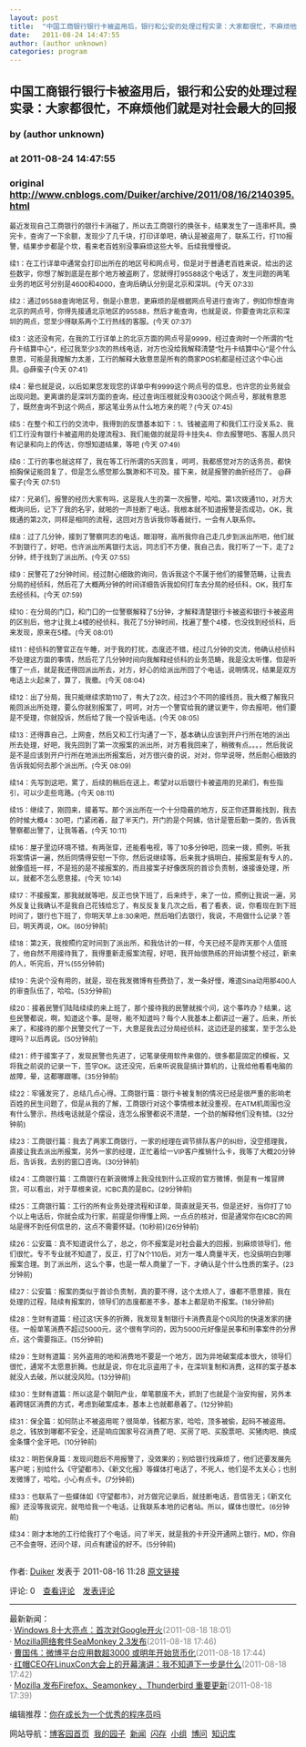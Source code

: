 ```yaml
---
layout: post
title:  "中国工商银行银行卡被盗用后，银行和公安的处理过程实录：大家都很忙，不麻烦他们就是对社会最大的回报"
date:   2011-08-24 14:47:55
author: (author unknown)
categories: program
---
```


## 中国工商银行银行卡被盗用后，银行和公安的处理过程实录：大家都很忙，不麻烦他们就是对社会最大的回报
### by (author unknown)
### at 2011-08-24 14:47:55
### original <http://www.cnblogs.com/Duiker/archive/2011/08/16/2140395.html>

<p></p><div><span style="font-size:12px;line-height:18px"><div>最近发现自己工商银行的银行卡消磁了，所以去工商银行的换张卡，结果发生了一连串杯具。换完卡，查询了一下余额，发现少了几千块，打印详单吧，确认是被盗用了，联系工行，打110报警，结果步步都是个坎，看来老百姓别没事麻烦这些大爷。后续我慢慢说。</div><p>续1：在工行详单中通常会打印出所在的地区号和网点号，但是对于普通老百姓来说，给出的这些数字，你想了解到底是在那个地方被盗刷了，您就得打95588这个电话了，发生问题的两笔业务的地区号分别是4600和4000，查询后确认分别是北京和深圳。(今天 07:33) </p><p>续2：通过95588查询地区号，倒是小意思，更麻烦的是根据网点号进行查询了，例如你想查询北京的网点号，你得先接通北京地区的95588，然后才能查询，也就是说，你要查询北京和深圳的网点，您至少得联系两个工行热线的客服。(今天 07:37) </p><p>续3：这还没有完，在我的工行详单上的北京方面的网点号是9999，经过查询时一个所谓的“牡丹卡结算中心”，经过我至少3次的热线电话，对方也没给我解释清楚“牡丹卡结算中心”是个什么意思，可能是我理解力太差，工行的解释大致意思是所有的商家POS机都是经过这个中心出具。@薛蛮子(今天 07:41) </p><p>续4：晕也就是说，以后如果您发现您的详单中有9999这个网点号的信息，也许您的业务就会出现问题。更离谱的是深圳方面的查询，经过查询压根就没有0300这个网点号，那就有意思了，既然查询不到这个网点，那这笔业务从什么地方来的呢？(今天 07:45) </p><p>续5：在整个和工行的交流中，我得到的反馈基本如下：1、钱被盗用了和我们工行没关系2、我们工行没有银行卡被盗用的处理流程3、我们能做的就是将卡挂失4、你去报警吧5、客服人员只有记录和向上的传达，你想知道结果，等吧 (今天 07:49) </p><p>续6：工行的事也就这样了，我在等工行所谓的5天回复，呵呵，我都感觉对方的话务员，都快拍胸保证能回复了，但是怎么感觉那么飘渺和不可及。接下来，就是报警的曲折经历了。 @薛蛮子(今天 07:51) </p><p>续7：兄弟们，报警的经历大家有吗，这是我人生的第一次报警，哈哈。第1次拨通110，对方大概询问后，记下了我的名字，就啪的一声挂断了电话，我根本就不知道报警是否成功，OK，我拨通的第2次，同样是相同的流程，这回对方告诉我你等着就行，一会有人联系你。 </p><p>续8：过了几分钟，接到了警察同志的电话，眼泪呀，高所我你自己走几步到派出所吧，他们就不到银行了，好吧，也许派出所离银行太远，同志们不方便，我自己去，我打听了一下，走了2分钟，终于找到了派出所。(今天 07:55) </p><p>续9：民警花了2分钟时间，经过耐心细致的询问，告诉我这个不属于他们的接警范畴，让我去分局的经侦科，然后花了大概两分钟的时间详细告诉我如何打车去分局的经侦科，OK，我打车去经侦科。(今天 07:59) </p><p>续10：在分局的门口，和门口的一位警察解释了5分钟，才解释清楚银行卡被盗和银行卡被盗用的区别后，他才让我上4楼的经侦科，我花了5分钟时间，找遍了整个4楼，也没找到经侦科，后来发现，原来在5楼。(今天 08:01) </p><p>续11：经侦科的警官正在午睡，对于我的打扰，态度还不错，经过几分钟的交流，他确认经侦科不处理这方面的事情，然后花了几分钟时间向我解释经侦科的业务范畴，我是没太听懂，但是听懂了一点，就是我还得回派出所去，对方，好心的给派出所回了个电话，说明情况，结果是双方电话上火起来了，算了，我撤。(今天 08:04) </p><p>续12：出了分局，我只能继续求助110了，有大了2次，经过3个不同的接线员，我大概了解我只能回派出所处理，要么你就别报案了，呵呵，对方一个警官给我的建议更牛，你去报吧，他们要是不受理，你就投诉，然后给了我一个投诉电话。(今天 08:05)</p><p></p><div>续13：还得靠自己，上网查，然后又和工行沟通了一下，基本确认应该到开户行所在地的派出所去处理，好吧，我先回到了第一次报案的派出所，对方看我回来了，稍微有点。。。，然后我说是不是应该到开户行所在地派出所报案后，对方很兴奋的说，对对，你早说呀，然后耐心细致的告诉我如何去那个派出所。(今天 08:09)</div><p></p><p>续14：先写到这吧，累了，后续的稍后在送上，希望对以后银行卡被盗用的兄弟们，有些指引，可以少走些弯路。(今天 08:11) </p><p>续15：继续了，刚回来，接着写。那个派出所在一个十分隐蔽的地方，反正你还算能找到，我去的时候大概4：30吧，门紧闭着，敲了半天门，开门的是个阿姨，估计是管后勤一类的，告诉我警察都出警了，让我等着。(今天 10:11) </p><p>续16：屋子里边环境不错，有两张穿，还能看电视，等了10多分钟吧，回来一拨，照例，听我将案情讲一遍，然后同情得安慰一下你，然后说继续等。后来我才搞明白，接报案是有专人的，就像值班一样，不是班的是不接报案的，而且接案子好像医院的首诊负责制，谁接谁处理，所以，就都不怎么愿意接。(今天 10:14) </p><p>续17：不接报案，那我就就等吧，反正也快下班了，后来终于，来了一位，照例让我说一遍，另外反复让我确认不是我自己花钱给忘了，有反反复复几次之后，看了看表，说，你看现在到下班时间了，银行也下班了，你明天早上8:30来吧，然后咱们去银行，我说，不用做什么记录？答曰，明天再说，OK。(60分钟前) </p><p>续18：第2天，我按照约定时间到了派出所，和我估计的一样，今天已经不是昨天那个人值班了，他自然不用接待我了，我得重新走报案流程，好吧，我开始很熟练的开始讲整个经过，新来的人，听完后，开%(55分钟前) </p><p>续19：先说个没有用的，就是，现在我发微博有些费劲了，发一条好慢，难道Sina动用那400人的审查队伍了，哈哈。(53分钟前) </p><p>续20：接着民警们陆陆续续的来上班了，那个接待我的民警就挨个问，这个事咋办？结果，这些民警都说，啊，知道这个事。是呀，能不知道吗？每个人我基本上都讲过一遍了。后来，所长来了，和接待的那个民警交代了一下，大意是我去过分局经侦科，这边还是的接案，至于怎么处理吗？以后再说。(50分钟前) </p><p>续21：终于接案子了，发现民警也先进了，记笔录使用软件来做的，很多都是固定的模板，又将我之前说的记录一下，签字OK。这还没完，后来听说我是搞计算机的，让我给他看看电脑的故障，晕，这都哪跟哪。(35分钟前) </p><p>续22：牢骚发完了，总结几点心得。工商银行篇：银行卡被复制的情况已经是很严重的影响老百姓的民生问题了，但是从我的了解，工商银行对这个事情根本就没重视，在ATM机周围也没有什么警示，热线电话就是个摆设，连怎么报警都说不清楚，一个劲的解释他们没有错。(32分钟前) </p><p>续23：工商银行篇：我去了两家工商银行，一家的经理在调节排队客户的纠纷，没空搭理我，直接让我去派出所报案，另外一家的经理，正忙着给一VIP客户推销什么卡，我等了大概20分钟后，告诉我，去别的窗口咨询。(30分钟前)</p><p>续24：工商银行篇：工商银行在新浪微博上我没找到什么正规的官方微博，倒是有一堆冒牌货，可以看出，对于草根来说，ICBC真的是BC。(29分钟前) </p><p>续25：工商银行篇：工行的所有业务处理流程和详单，简直就是天书，但是还好，当你打了10个以上电话后，你就会成为行家，前提是你得懂上网，一点点的核对，但是通常你在ICBC的网站是得不到任何信息的，这点不需要怀疑。(10秒前)(26分钟前) </p><p>续26：公安篇：真不知道说什么了，总之，你不报案是对社会最大的回报，别麻烦领导们，他们很忙。专不专业就不知道了，反正，打了N个110后，对方一堆人商量半天，也没搞明白到哪报案合理。到了派出所，这么个事，也是一帮人商量了一下，才确认是个什么性质的案子。(23分钟前) </p><p>续27：公安篇：报案的类似于首诊负责制，真的要不得，这个太烦人了，谁都不愿意接，我在处理的过程，陆续有报案的，领导们的态度都差不多，基本上都是劝不报案。(18分钟前)</p><p>续28：生财有道篇：经过这1天多的折腾，我发现复制银行卡消费真是个0风险的快速发家的捷径。一般单笔消费不超过5000元，这个很有学问的，因为5000元好像是民事和刑事案件的分界点，这个需要指正。(15分钟前) </p><p>续29：生财有道篇：另外盗用的地和消费地不要是一个地方，因为异地破案成本很大，领导们很忙，通常不太愿意折腾。也就是说，你在北京盗用了卡，在深圳复制和消费，这样的案子基本就没人去破，所以就没风险。(13分钟前) </p><p>续30：生财有道篇：所以这是个朝阳产业，单笔额度不大，抓到了也就是个治安拘留，另外本着跨辖区消费的方式，考虑到破案成本，基本上也就都悬着了。(12分钟前) </p><p>续31：保全篇：如何防止不被盗用呢？很简单，钱都方家，哈哈，顶多被偷，起码不被盗用。总之，钱放到哪都不安全，还是响应国家号召消费了吧、买房了吧、买股票吧、买猪肉吧、换成金条镶个金牙吧。(10分钟前) </p><p>续32：明哲保身篇：发现问题后不用报警了，没效果的；别给银行找麻烦了，他们还要发展先客户呢；别给什么《守望都市》、《新文化报》等媒体打电话了，不死人，他们是不太关心；也别发微博了，哈哈，小心有点卡。(7分钟前) </p><p>续33：也联系了一些媒体如《守望都市》，对方做完记录后，就挂断电话，音信皆无；《新文化报》还没等我说完，就甩给我一个电话，让我联系本地的记者站。所以，媒体也很忙。(6分钟前) </p><p>续34：刚才本地的工行给我打了个电话，问了半天，就是我的卡开没开通网上银行，MD，你自己不会查呀，还问个球，问点有建设的好不。(5分钟前) </p></span></div><img src="http://www.cnblogs.com/Duiker/aggbug/2140395.html?type=1" alt="" width="1" height="1"><p>作者: <a rel="nofollow" href="http://www.cnblogs.com/Duiker/">Duiker</a> 发表于 2011-08-16 11:28 <a rel="nofollow" href="http://www.cnblogs.com/Duiker/archive/2011/08/16/2140395.html">原文链接</a></p><p>评论: 0　<a rel="nofollow" href="http://www.cnblogs.com/Duiker/archive/2011/08/16/2140395.html#pagedcomment">查看评论</a>　<a rel="nofollow" href="http://www.cnblogs.com/Duiker/archive/2011/08/16/2140395.html#commentform">发表评论</a></p><hr><p>最新新闻：<br>· <a rel="nofollow" href="http://news.cnblogs.com/n/112311/">Windows 8十大亮点：首次对Google开火</a><span style="color:gray">(2011-08-18 18:01)</span><br>· <a rel="nofollow" href="http://news.cnblogs.com/n/112309/">Mozilla网络套件SeaMonkey 2.3发布</a><span style="color:gray">(2011-08-18 17:46)</span><br>· <a rel="nofollow" href="http://news.cnblogs.com/n/112308/">曹国伟：微博平台应用数超3000 或明年开始货币化</a><span style="color:gray">(2011-08-18 17:44)</span><br>· <a rel="nofollow" href="http://news.cnblogs.com/n/112307/">红帽CEO在LinuxCon大会上的开幕演讲：我不知道下一步是什么</a><span style="color:gray">(2011-08-18 17:42)</span><br>· <a rel="nofollow" href="http://news.cnblogs.com/n/112306/">Mozilla 发布Firefox、Seamonkey 、Thunderbird 重要更新</a><span style="color:gray">(2011-08-18 17:39)</span><br></p><p>编辑推荐：<a rel="nofollow" href="http://news.cnblogs.com/n/112220/">你在成长为一个优秀的程序员吗</a><br></p><p>网站导航：<a rel="nofollow" href="http://www.cnblogs.com">博客园首页</a>  <a rel="nofollow" href="http://home.cnblogs.com/">我的园子</a>  <a rel="nofollow" href="http://news.cnblogs.com">新闻</a>  <a rel="nofollow" href="http://home.cnblogs.com/ing/">闪存</a>  <a rel="nofollow" href="http://home.cnblogs.com/group/">小组</a>  <a rel="nofollow" href="http://space.cnblogs.com/q/">博问</a>  <a rel="nofollow" href="http://kb.cnblogs.com">知识库</a></p><p></p>